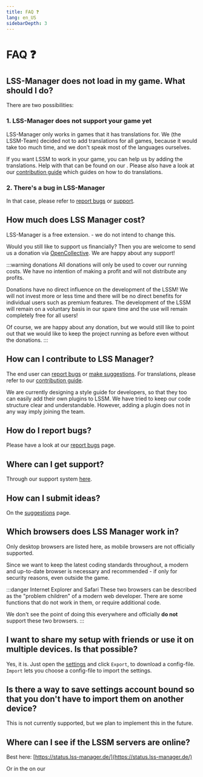 ```yaml
---
title: FAQ ❓
lang: en_US
sidebarDepth: 3
---
```


# FAQ ❓

## LSS-Manager does not load in my game. What should I do?

There are two possibilities:

### 1. LSS-Manager does not support your game yet

LSS-Manager only works in games that it has translations for. We (the LSSM-Team) decided not to add translations for all games, because it would take too much time, and we don't speak most of the languages ourselves.

If you want LSSM to work in your game, you can help us by adding the translations. Help with that can be found on our <discord/>. Please also have a look at our [contribution guide][contributing] which guides on how to do translations.

### 2. There's a bug in LSS-Manager

In that case, please refer to [report bugs][error] or [support][support].

## How much does LSS Manager cost?
LSS-Manager is a free extension. - we do not intend to change this.

Would you still like to support us financially? Then you are welcome to send us a donation via [OpenCollective][donate]. We are happy about any support!

:::warning donations
All donations will only be used to cover our running costs. We have no intention of making a profit and will not distribute any profits.

Donations have no direct influence on the development of the LSSM! We will not invest more or less time and there will be no direct benefits for individual users such as premium features. The development of the LSSM will remain on a voluntary basis in our spare time and the use will remain completely free for all users!

Of course, we are happy about any donation, but we would still like to point out that we would like to keep the project running as before even without the donations.
:::

## How can I contribute to LSS Manager?
The end user can [report bugs][error] or [make suggestions][suggestions]. For translations, please refer to our [contribution guide][contributing].

We are currently designing a style guide for developers, so that they too can easily add their own plugins to LSSM. We have tried to keep our code structure clear and understandable. However, adding a plugin does not in any way imply joining the team.

## How do I report bugs?
Please have a look at our [report bugs][error] page.

## Where can I get support?
Through our support system [here][support].

## How can I submit ideas?
On the [suggestions][suggestions] page.

## Which browsers does LSS Manager work in?
Only desktop browsers are listed here, as mobile browsers are not officially supported.

Since we want to keep the latest coding standards throughout, a modern and up-to-date browser is necessary and recommended - if only for security reasons, even outside the game.

<browser-support-table/>

:::danger Internet Explorer and Safari
These two browsers can be described as the "problem children" of a modern web developer. There are some functions that do not work in them, or require additional code.

We don't see the point of doing this everywhere and officially **do not** support these two browsers.
:::

## I want to share my setup with friends or use it on multiple devices. Is that possible?
Yes, it is. Just open the [settings][settings] and click `Export`, to download a config-file. `Import` lets you choose a config-file to import the settings.

## Is there a way to save settings account bound so that you don't have to import them on another device?
This is not currently supported, but we plan to implement this in the future.

## Where can I see if the LSSM servers are online?
Best here: [https://status.lss-manager.de/](https://status.lss-manager.de/)

Or in the <discord-channel channel="uptime"/> on our <discord/>

[support]: support.md
[error]: error_report.md
[suggestions]: suggestions.md
[contributing]: contributing.md
[settings]: settings.md
[donate]: https://donate.lss-manager.de/

<!-- ==START_FOOTER== Do NOT edit anything below this line! Any edits will be removed as content is auto generated! -->
[lssm.status]: https://status.lss-manager.de/
[lssm.discord]: https://discord.gg/RcTNjpB
[lssm.userscript]: https://v4.lss-manager.de/lssm-v4.user.js
[lssm.donations]: https://donate.lss-manager.de/
[docs]: https://docs.lss-manager.de/
[docs.apps]: /en_US/apps.md
[docs.appstore]: /en_US/appstore.md
[docs.bugs]: /en_US/bugs.md
[docs.error_report]: /en_US/error_report.md
[docs.faq]: /en_US/faq.md
[docs.metadata]: /en_US/metadata.md
[docs.other]: /en_US/other.md
[docs.settings]: /en_US/settings.md
[docs.suggestions]: /en_US/suggestions.md
[docs.support]: /en_US/support.md
[games.self]: https://missionchief.com
[tampermonkey]: https://tampermonkey.net/
[github]: https://github.com/LSS-Manager/LSSM-V.4
[github.issues]: https://github.com/LSS-Manager/LSSM-V.4/issues
[github.issues.open]: https://github.com/LSS-Manager/LSSM-V.4/issues?q=is%3Aissue+is%3Aopen+label%3Abug